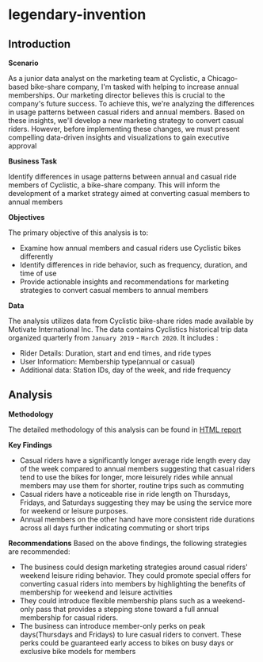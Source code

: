 # legendary-invention
## Introduction

**Scenario**

As a junior data analyst on the marketing team at Cyclistic, a Chicago-based bike-share company, I'm tasked with helping to increase annual memberships. Our marketing director believes this is crucial to the company's future success. To achieve this, we're analyzing the differences in usage patterns between casual riders and annual members. Based on these insights, we'll develop a new marketing strategy to convert casual riders. However, before implementing these changes, we must present compelling data-driven insights and visualizations to gain executive approval

**Business Task**

Identify differences in usage patterns between annual and casual ride members of Cyclistic, a bike-share company. This will inform the development of a market strategy aimed at converting casual members to annual members 
 
**Objectives** 

The primary objective of this analysis is to:
* Examine how annual members and casual riders use Cyclistic bikes differently
* Identify differences in ride behavior, such as frequency, duration, and time of use
* Provide actionable insights and recommendations for marketing strategies to convert casual members to annual members

**Data**

The analysis utilizes data from Cyclistic bike-share rides made available by Motivate International Inc. The data contains Cyclistics historical trip data organized quarterly from `January 2019` - `March 2020`. It includes :
* Rider Details: Duration, start and end times, and ride types
* User Information: Membership type(annual or casual)
* Additional data: Station IDs, day of the week, and ride frequency


## Analysis 

**Methodology**

The detailed methodology of this analysis can be found in [HTML report](https://oluwadunni1.github.io/legendary-invention/Cyclistic_v2.html)

**Key Findings**
* Casual riders have a significantly longer average ride length every day of the week compared to annual members suggesting that casual riders tend to use the bikes for longer, more leisurely rides while annual members may use them for shorter, routine trips such as commuting
* Casual riders have a noticeable rise in ride length on Thursdays, Fridays, and Saturdays suggesting they may be using the service more for weekend or leisure purposes.
* Annual members on the other hand have more consistent ride durations across all days further indicating commuting or short trips

**Recommendations**
Based on the above findings, the following strategies are recommended:
* The business could design marketing strategies around casual riders' weekend leisure riding behavior. They could promote special offers for converting casual riders into members by highlighting the benefits of membership for weekend and leisure activities
* They could introduce flexible membership plans such as a weekend-only pass that provides a stepping stone toward a full annual membership for casual riders.
* The business can introduce member-only perks on peak days(Thursdays and Fridays) to lure casual riders to convert. These perks could be guaranteed early access to bikes on busy days or exclusive bike models for members 
  
